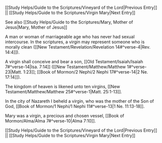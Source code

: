 [[Study Helps/Guide to the Scriptures/Vineyard of the Lord|Previous Entry]]  ||  [[Study Helps/Guide to the Scriptures/Virgin Mary|Next Entry]]

 See also [[Study Helps/Guide to the Scriptures/Mary, Mother of Jesus|Mary, Mother of Jesus]]

 A man or woman of marriageable age who has never had sexual intercourse. In the scriptures, a virgin may represent someone who is morally clean ([[New Testament/Revelation/Revelation 14#^verse-4|Rev. 14:4]]).

 A virgin shall conceive and bear a son, [[Old Testament/Isaiah/Isaiah 7#^verse-14|Isa. 7:14]] ([[New Testament/Matthew/Matthew 1#^verse-23|Matt. 1:23]]; [[Book of Mormon/2 Nephi/2 Nephi 17#^verse-14|2 Ne. 17:14]]).

 The kingdom of heaven is likened unto ten virgins, [[New Testament/Matthew/Matthew 25#^verse-1|Matt. 25:1-13]].

 In the city of Nazareth I beheld a virgin, who was the mother of the Son of God, [[Book of Mormon/1 Nephi/1 Nephi 11#^verse-13|1 Ne. 11:13-18]].

 Mary was a virgin, a precious and chosen vessel, [[Book of Mormon/Alma/Alma 7#^verse-10|Alma 7:10]].

[[Study Helps/Guide to the Scriptures/Vineyard of the Lord|Previous Entry]]  ||  [[Study Helps/Guide to the Scriptures/Virgin Mary|Next Entry]]